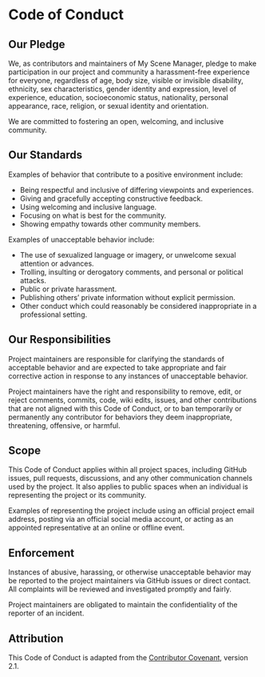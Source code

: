 # Code of Conduct

## Our Pledge

We, as contributors and maintainers of My Scene Manager, pledge to make participation in our project and community a harassment-free experience for everyone, regardless of age, body size, visible or invisible disability, ethnicity, sex characteristics, gender identity and expression, level of experience, education, socioeconomic status, nationality, personal appearance, race, religion, or sexual identity and orientation.

We are committed to fostering an open, welcoming, and inclusive community.

## Our Standards

Examples of behavior that contribute to a positive environment include:

- Being respectful and inclusive of differing viewpoints and experiences.
- Giving and gracefully accepting constructive feedback.
- Using welcoming and inclusive language.
- Focusing on what is best for the community.
- Showing empathy towards other community members.

Examples of unacceptable behavior include:

- The use of sexualized language or imagery, or unwelcome sexual attention or advances.
- Trolling, insulting or derogatory comments, and personal or political attacks.
- Public or private harassment.
- Publishing others’ private information without explicit permission.
- Other conduct which could reasonably be considered inappropriate in a professional setting.

## Our Responsibilities

Project maintainers are responsible for clarifying the standards of acceptable behavior and are expected to take appropriate and fair corrective action in response to any instances of unacceptable behavior.

Project maintainers have the right and responsibility to remove, edit, or reject comments, commits, code, wiki edits, issues, and other contributions that are not aligned with this Code of Conduct, or to ban temporarily or permanently any contributor for behaviors they deem inappropriate, threatening, offensive, or harmful.

## Scope

This Code of Conduct applies within all project spaces, including GitHub issues, pull requests, discussions, and any other communication channels used by the project. It also applies to public spaces when an individual is representing the project or its community.

Examples of representing the project include using an official project email address, posting via an official social media account, or acting as an appointed representative at an online or offline event.

## Enforcement

Instances of abusive, harassing, or otherwise unacceptable behavior may be reported to the project maintainers via GitHub issues or direct contact. All complaints will be reviewed and investigated promptly and fairly.

Project maintainers are obligated to maintain the confidentiality of the reporter of an incident.

## Attribution

This Code of Conduct is adapted from the [Contributor Covenant](https://www.contributor-covenant.org/), version 2.1.